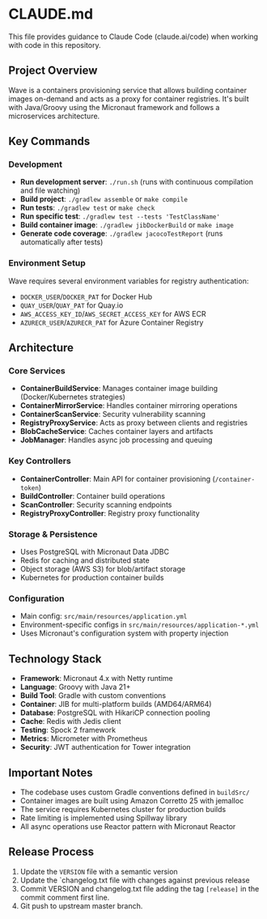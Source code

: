 # CLAUDE.md

This file provides guidance to Claude Code (claude.ai/code) when working with code in this repository.

## Project Overview

Wave is a containers provisioning service that allows building container images on-demand and acts as a proxy for container registries. It's built with Java/Groovy using the Micronaut framework and follows a microservices architecture.

## Key Commands

### Development
- **Run development server**: `./run.sh` (runs with continuous compilation and file watching)
- **Build project**: `./gradlew assemble` or `make compile`
- **Run tests**: `./gradlew test` or `make check`
- **Run specific test**: `./gradlew test --tests 'TestClassName'`
- **Build container image**: `./gradlew jibDockerBuild` or `make image`
- **Generate code coverage**: `./gradlew jacocoTestReport` (runs automatically after tests)

### Environment Setup
Wave requires several environment variables for registry authentication:
- `DOCKER_USER`/`DOCKER_PAT` for Docker Hub
- `QUAY_USER`/`QUAY_PAT` for Quay.io
- `AWS_ACCESS_KEY_ID`/`AWS_SECRET_ACCESS_KEY` for AWS ECR
- `AZURECR_USER`/`AZURECR_PAT` for Azure Container Registry

## Architecture

### Core Services
- **ContainerBuildService**: Manages container image building (Docker/Kubernetes strategies)
- **ContainerMirrorService**: Handles container mirroring operations
- **ContainerScanService**: Security vulnerability scanning
- **RegistryProxyService**: Acts as proxy between clients and registries
- **BlobCacheService**: Caches container layers and artifacts
- **JobManager**: Handles async job processing and queuing

### Key Controllers
- **ContainerController**: Main API for container provisioning (`/container-token`)
- **BuildController**: Container build operations
- **ScanController**: Security scanning endpoints
- **RegistryProxyController**: Registry proxy functionality

### Storage & Persistence
- Uses PostgreSQL with Micronaut Data JDBC
- Redis for caching and distributed state
- Object storage (AWS S3) for blob/artifact storage
- Kubernetes for production container builds

### Configuration
- Main config: `src/main/resources/application.yml`
- Environment-specific configs in `src/main/resources/application-*.yml`
- Uses Micronaut's configuration system with property injection

## Technology Stack
- **Framework**: Micronaut 4.x with Netty runtime
- **Language**: Groovy with Java 21+
- **Build Tool**: Gradle with custom conventions
- **Container**: JIB for multi-platform builds (AMD64/ARM64)
- **Database**: PostgreSQL with HikariCP connection pooling
- **Cache**: Redis with Jedis client
- **Testing**: Spock 2 framework
- **Metrics**: Micrometer with Prometheus
- **Security**: JWT authentication for Tower integration

## Important Notes
- The codebase uses custom Gradle conventions defined in `buildSrc/`
- Container images are built using Amazon Corretto 25 with jemalloc
- The service requires Kubernetes cluster for production builds
- Rate limiting is implemented using Spillway library
- All async operations use Reactor pattern with Micronaut Reactor

## Release Process

1. Update the `VERSION` file with a semantic version
2. Update the `changelog.txt file with changes against previous release
3. Commit VERSION and changelog.txt file adding the tag `[release]` in the commit comment first line.
4. Git push to upstream master branch.
